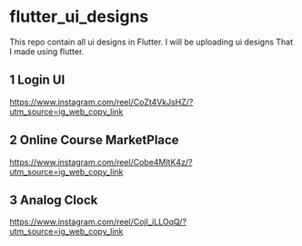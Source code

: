 # flutter_ui_designs

This repo contain all ui designs in Flutter. I will be uploading ui designs That I made using flutter.

## 1 Login UI
https://www.instagram.com/reel/CoZt4VkJsHZ/?utm_source=ig_web_copy_link

## 2 Online Course MarketPlace
https://www.instagram.com/reel/Cobe4MltK4z/?utm_source=ig_web_copy_link

## 3 Analog Clock
https://www.instagram.com/reel/CojI_iLLOqQ/?utm_source=ig_web_copy_link
